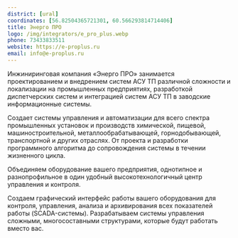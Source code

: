 ```yaml
---
district: [ural]
coordinates: [56.82504365721301, 60.566293814714406]
title: Энерго ПРО
logo: /img/integrators/e_pro_plus.webp
phone: 73433833511
website: https://e-proplus.ru
email: info@e-proplus.ru
---
```


Инжиниринговая компания «Энерго ПРО» занимается проектированием и внедрением систем АСУ ТП различной сложности и локализации на промышленных предприятиях, разработкой диспетчерских систем и интеграцией систем АСУ ТП в заводские информационные системы.

Создает системы управления и автоматизации для всего спектра промышленных установок и производств химической, пищевой, машиностроительной, металлообрабатывающей, горнодобывающей, транспортной и других отраслях. От проекта и разработки программного алгоритма до сопровождения системы в течении жизненного цикла.


Объединяем оборудование вашего предприятия, однотипное и разнопрофильное в один удобный высокотехнологичный центр управления и контроля.

Создаем графический интерфейс работы вашего оборудования для контроля, управления, анализа и архивирования всех показателей работы (SCADA-системы).
Разрабатываем системы управления сложными, многосоставными структурами, которые будут работать вместо вас.
